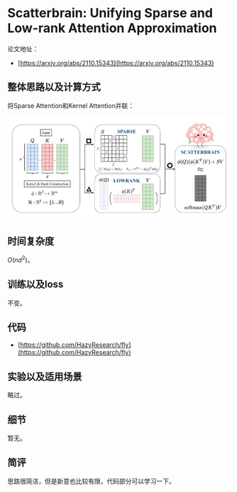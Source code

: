 # Scatterbrain: Unifying Sparse and Low-rank Attention Approximation

论文地址：

- [https://arxiv.org/abs/2110.15343](https://arxiv.org/abs/2110.15343)



## 整体思路以及计算方式

将Sparse Attention和Kernel Attention并联：

![](../../.Photo/MHA/Sparse/1.jpg)



## 时间复杂度

$O(nd^2)$。



## 训练以及loss

不变。



## 代码

- [https://github.com/HazyResearch/fly](https://github.com/HazyResearch/fly)



## 实验以及适用场景

略过。



## 细节

暂无。



## 简评

思路很简洁，但是新意也比较有限，代码部分可以学习一下。